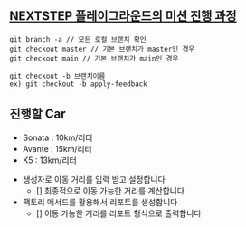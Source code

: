 ## [NEXTSTEP 플레이그라운드의 미션 진행 과정](https://github.com/next-step/nextstep-docs/blob/master/playground/README.md)

```
git branch -a // 모든 로컬 브랜치 확인
git checkout master // 기본 브랜치가 master인 경우
git checkout main // 기본 브랜치가 main인 경우

git checkout -b 브랜치이름
ex) git checkout -b apply-feedback
```

## 진행할 Car 
* Sonata : 10km/리터
* Avante : 15km/리터
* K5 : 13km/리터

- 생성자로 이동 거리를 입력 받고 설정합니다 
  - [] 최종적으로 이동 가능한 거리를 계산합니다
- 팩토리 메서드를 활용해서 리포트를 생성합니다 
  - [] 이동 가능한 거리를 리포트 형식으로 출력합니다 
